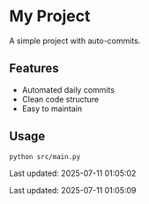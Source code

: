 # My Project

A simple project with auto-commits.

## Features
- Automated daily commits
- Clean code structure
- Easy to maintain

## Usage
```bash
python src/main.py
```


Last updated: 2025-07-11 01:05:02


Last updated: 2025-07-11 01:05:09
